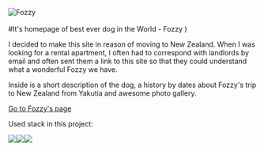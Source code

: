 ![Fozzy](https://corbenykt.github.io/fozzy/src/photo/6.jpg)<br><br>
#It's homepage of best ever dog in the World - Fozzy )<br>

I decided to make this site in reason of moving to New Zealand. When I was looking for a rental apartment, I often had to correspond with landlords by email and often sent them a link to this site so that they could understand what a wonderful Fozzy we have.

Inside is a short description of the dog, a history by dates about Fozzy's trip to New Zealand from Yakutia and awesome photo gallery.

<a href='https://corbenykt.github.io/fozzy/'>Go to Fozzy's page</a>

Used stack in this project:

<img src='https://img.shields.io/badge/react-black?logo=react' /><img src='https://img.shields.io/badge/javascript-black?logo=javascript' /><img src='https://img.shields.io/badge/TailwindCSS-black?logo=tailwindcss' />